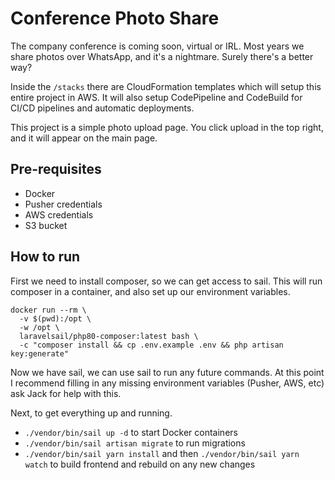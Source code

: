 # Conference Photo Share

The company conference is coming soon, virtual or IRL. Most years we share photos over WhatsApp, and it's a nightmare.
Surely there's a better way?

Inside the `/stacks` there are CloudFormation templates which will setup this entire project in AWS. It will also setup
CodePipeline and CodeBuild for CI/CD pipelines and automatic deployments.

This project is a simple photo upload page. You click upload in the top right, and it will appear on the main page.

## Pre-requisites

- Docker
- Pusher credentials
- AWS credentials
- S3 bucket

## How to run

First we need to install composer, so we can get access to sail. This will run composer in a container, and also set up
our environment variables.

```shell
docker run --rm \
  -v $(pwd):/opt \
  -w /opt \
  laravelsail/php80-composer:latest bash \
  -c "composer install && cp .env.example .env && php artisan key:generate"
```

Now we have sail, we can use sail to run any future commands. At this point I recommend filling in any missing
environment variables (Pusher, AWS, etc) ask Jack for help with this.

Next, to get everything up and running.

- `./vendor/bin/sail up -d` to start Docker containers
- `./vendor/bin/sail artisan migrate` to run migrations
- `./vendor/bin/sail yarn install` and then `./vendor/bin/sail yarn watch` to build frontend and rebuild on any new
  changes

